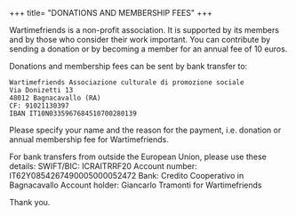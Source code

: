 +++
title= "DONATIONS AND MEMBERSHIP FEES"
+++

Wartimefriends is a non-profit association. It is supported by its members and by those who consider their work important. You can contribute by sending a donation 
or by becoming a member for an annual fee of 10 euros.
 
Donations and membership fees can be sent by bank transfer to:

    Wartimefriends Associazione culturale di promozione sociale
    Via Donizetti 13
    48012 Bagnacavallo (RA)
    CF: 91021130397
    IBAN IT10N0335967684510700280139

Please specify your name and the reason for the payment, i.e. donation or annual membership fee for Wartimefriends.

For bank transfers from outside the European Union, please use these details:
SWIFT/BIC:  ICRAITRRF20
Account number: IT62Y0854267490005000052472
Bank: Credito Cooperativo in Bagnacavallo
Account holder: Giancarlo Tramonti for Wartimefriends

Thank you.